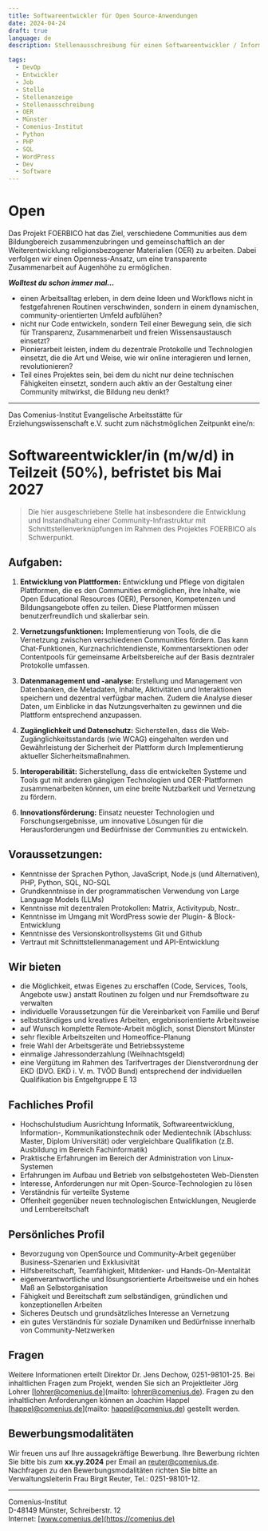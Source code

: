 ```yaml
---
title: Softwareentwickler für Open Source-Anwendungen
date: 2024-04-24
draft: true
language: de
description: Stellenausschreibung für einen Softwareentwickler / Informatiker für Programmierung und Support im Rahmen des FOERBICO-Projektes am Comenius-Institut Münster. Du hast Lust in einem spannenden Projekt zur Entstehung einer Community-of-Communities für religionsbezogene Open Educational Resources (OER) mitzuwirken? Dann bewirb dich jetzt und werde Teil eines offenen, motivierten und engagierten Teams.

tags:
  - DevOp
  - Entwickler
  - Job
  - Stelle
  - Stellenanzeige
  - Stellenausschreibung
  - OER
  - Münster
  - Comenius-Institut
  - Python
  - PHP
  - SQL
  - WordPress
  - Dev
  - Software
---
```


# Open

Das Projekt FOERBICO hat das Ziel, verschiedene Communities aus dem Bildungbereich zusammenzubringen und gemeinschaftlich an der Weiterentwicklung religionsbezogener Materialien (OER) zu arbeiten. Dabei verfolgen wir einen Openness-Ansatz, um eine transparente Zusammenarbeit auf Augenhöhe zu ermöglichen. 

***Wolltest du schon immer mal...***
- einen Arbeitsalltag erleben, in dem deine Ideen und Workflows nicht in festgefahrenen Routinen verschwinden, sondern in einem dynamischen, community-orientierten Umfeld aufblühen?
- nicht nur Code entwickeln, sondern Teil einer Bewegung sein, die sich für Transparenz, Zusammenarbeit und freien Wissensaustausch einsetzt?
- Pionierarbeit leisten, indem du dezentrale Protokolle und Technologien einsetzt, die die Art und Weise, wie wir online interagieren und lernen, revolutionieren?
- Teil eines Projektes sein, bei dem du nicht nur deine technischen Fähigkeiten einsetzt, sondern auch aktiv an der Gestaltung einer Community mitwirkst, die Bildung neu denkt?

---

Das Comenius-Institut Evangelische Arbeitsstätte für Erziehungswissenschaft e.V. sucht zum nächstmöglichen Zeitpunkt eine/n:

# Softwareentwickler/in (m/w/d) in Teilzeit (50%), befristet bis Mai 2027

> Die hier ausgeschriebene Stelle hat insbesondere die Entwicklung und Instandhaltung einer Community-Infrastruktur mit Schnittstellenverknüpfungen im Rahmen des Projektes FOERBICO als Schwerpunkt.

## Aufgaben:   

1. **Entwicklung von Plattformen:** Entwicklung und Pflege von digitalen Plattformen, die es den Communities ermöglichen, ihre Inhalte, wie Open Educational Resources (OER), Personen, Kompetenzen und Bildungsangebote offen zu teilen. Diese Plattformen müssen benutzerfreundlich und skalierbar sein.

2. **Vernetzungsfunktionen:** Implementierung von Tools, die die Vernetzung zwischen verschiedenen Communities fördern. Das kann Chat-Funktionen, Kurznachrichtendienste, Kommentarsektionen oder Contentpools für gemeinsame Arbeitsbereiche auf der Basis dezntraler Protokolle umfassen.

3. **Datenmanagement und -analyse:** Erstellung und Management von Datenbanken, die Metadaten, Inhalte, Alktivitäten und Interaktionen speichern und dezentral verfügbar machen. Zudem die Analyse dieser Daten, um Einblicke in das Nutzungsverhalten zu gewinnen und die Plattform entsprechend anzupassen.

4. **Zugänglichkeit und Datenschutz:** Sicherstellen, dass die Web-Zugänglichkeitsstandards (wie WCAG) eingehalten werden und Gewährleistung der Sicherheit der Plattform durch Implementierung aktueller Sicherheitsmaßnahmen.

5. **Interoperabilität:** Sicherstellung, dass die entwickelten Systeme und Tools gut mit anderen gängigen Technologien und OER-Plattformen zusammenarbeiten können, um eine breite Nutzbarkeit und Vernetzung zu fördern.

6. **Innovationsförderung:** Einsatz neuester Technologien und Forschungsergebnisse, um innovative Lösungen für die Herausforderungen und Bedürfnisse der Communities zu entwickeln.

## Voraussetzungen:

* Kenntnisse der Sprachen Python, JavaScript, Node.js (und Alternativen), PHP, Python, SQL, NO-SQL
* Grundkenntnisse in der programmatischen Verwendung von Large Language Models (LLMs)
* Kenntnisse mit dezentralen Protokollen: Matrix, Activitypub, Nostr..
* Kenntnisse im Umgang mit WordPress sowie der Plugin- & Block-Entwicklung
* Kenntnisse des Versionskontrollsystems Git und Github
* Vertraut mit Schnittstellenmanagement und API-Entwicklung


## Wir bieten

* die Möglichkeit, etwas Eigenes zu erschaffen (Code, Services, Tools, Angebote usw.) anstatt Routinen zu folgen und nur Fremdsoftware zu verwalten
* individuelle Voraussetzungen für die Vereinbarkeit von Familie und Beruf
* selbstständiges und kreatives Arbeiten, ergebnisorientierte Arbeitsweise
* auf Wunsch komplette Remote-Arbeit möglich, sonst Dienstort Münster
* sehr flexible Arbeitszeiten und Homeoffice-Planung
* freie Wahl der Arbeitsgeräte und Betriebssysteme
* einmalige Jahressonderzahlung (Weihnachtsgeld)
* eine Vergütung im Rahmen des Tarifvertrages der Dienstverordnung der EKD (DVO. EKD i. V. m. TVÖD Bund) entsprechend der individuellen Qualifikation bis Entgeltgruppe E 13


## Fachliches Profil

* Hochschulstudium Ausrichtung Informatik, Softwareentwicklung, Information-, Kommunikationstechnik oder Medientechnik (Abschluss: Master, Diplom Universität) oder vergleichbare Qualifikation (z.B. Ausbildung im Bereich Fachinformatik)
* Praktische Erfahrungen im Bereich der Administration von Linux-Systemen
* Erfahrungen im Aufbau und Betrieb von selbstgehosteten Web-Diensten
* Interesse, Anforderungen nur mit Open-Source-Technologien zu lösen
* Verständnis für verteilte Systeme
* Offenheit gegenüber neuen technologischen Entwicklungen, Neugierde und Lernbereitschaft

## Persönliches Profil

* Bevorzugung von OpenSource und Community-Arbeit gegenüber Business-Szenarien und Exklusivität
* Hilfsbereitschaft, Teamfähigkeit, Mitdenker- und Hands-On-Mentalität
* eigenverantwortliche und lösungsorientierte Arbeitsweise und ein hohes Maß an Selbstorganisation
* Fähigkeit und Bereitschaft zum selbständigen, gründlichen und konzeptionellen Arbeiten
* Sicheres Deutsch und grundsätzliches Interesse an Vernetzung 
* ein gutes Verständnis für soziale Dynamiken und Bedürfnisse innerhalb von Community-Netzwerken

## Fragen

Weitere Informationen erteilt Direktor Dr. Jens Dechow, 0251-98101-25. Bei inhaltlichen Fragen zum Projekt, wenden Sie sich an Projektleiter Jörg Lohrer [lohrer@comenius.de](mailto: lohrer@comenius.de). Fragen zu den inhaltlichen Anforderungen können an Joachim Happel [happel@comenius.de](mailto: happel@comenius.de) gestellt werden.  


## Bewerbungsmodalitäten

Wir freuen uns auf Ihre aussagekräftige Bewerbung.
Ihre Bewerbung richten Sie bitte bis zum **xx.yy.2024** per Email an [reuter@comenius.de](mailto:reuter@comenius.de). Nachfragen zu den Bewerbungsmodalitäten richten Sie bitte an Verwaltungsleiterin Frau Birgit Reuter, Tel.: 0251-98101-12.

---

Comenius-Institut<br>
D-48149 Münster, Schreiberstr. 12<br>
Internet: [www.comenius.de](https://comenius.de)
